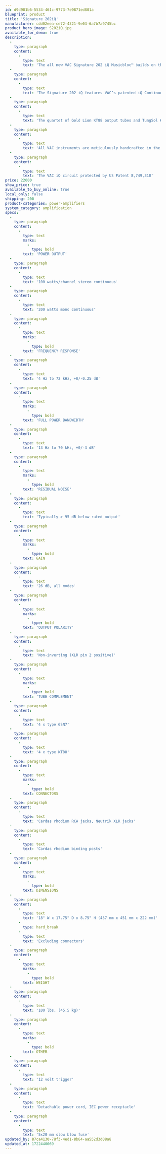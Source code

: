 ```yaml
---
id: d9d901b6-5534-461c-9773-7e9871ed801a
blueprint: product
title: 'Signature 202iQ'
manufacturer: cdd02eea-ce72-4321-9e03-6a7b7a9745bc
product_hero_image: S202iQ.jpg
available_for_demo: true
description:
  -
    type: paragraph
    content:
      -
        type: text
        text: 'The all new VAC Signature 202 iQ Musicbloc™ builds on the foundation of the Statement 452 and Master 300, incorporating the same circuits, technologies, techniques, and materials to create a quality of sound never before heard in this category.'
  -
    type: paragraph
    content:
      -
        type: text
        text: 'The Signature 202 iQ features VAC’s patented iQ Continuous Automatic Bias System and direct coupled Class A1 triode input and driver stages. The low feedback designs delivers 100 watts per channel in stereo mode and 200 watts in mono mode through its 14 pound 21 section bifilar output transformers. The inputs can be configured for fully balanced or single-ended operation.'
  -
    type: paragraph
    content:
      -
        type: text
        text: 'The quartet of Gold Lion KT88 output tubes and TungSol 6SN7GTB input and driver tubes are accessed with the integral hinged cover.'
  -
    type: paragraph
    content:
      -
        type: text
        text: 'All VAC instruments are meticulously handcrafted in the United States for heirloom quality. Ask your dealer for an audition today.'
  -
    type: paragraph
    content:
      -
        type: text
        text: 'The VAC iQ circuit protected by US Patent 8,749,310'
price: 22000
show_price: true
available_to_buy_online: true
local_only: false
shipping: 200
product-categories: power-amplifiers
system_category: amplification
specs:
  -
    type: paragraph
    content:
      -
        type: text
        marks:
          -
            type: bold
        text: 'POWER OUTPUT'
  -
    type: paragraph
    content:
      -
        type: text
        text: '100 watts/channel stereo continuous'
  -
    type: paragraph
    content:
      -
        type: text
        text: '200 watts mono continuous'
  -
    type: paragraph
    content:
      -
        type: text
        marks:
          -
            type: bold
        text: 'FREQUENCY RESPONSE'
  -
    type: paragraph
    content:
      -
        type: text
        text: '4 Hz to 72 kHz, +0/-0.25 dB'
  -
    type: paragraph
    content:
      -
        type: text
        marks:
          -
            type: bold
        text: 'FULL POWER BANDWIDTH'
  -
    type: paragraph
    content:
      -
        type: text
        text: '13 Hz to 70 kHz, +0/-3 dB'
  -
    type: paragraph
    content:
      -
        type: text
        marks:
          -
            type: bold
        text: 'RESIDUAL NOISE'
  -
    type: paragraph
    content:
      -
        type: text
        text: 'Typically > 95 dB below rated output'
  -
    type: paragraph
    content:
      -
        type: text
        marks:
          -
            type: bold
        text: GAIN
  -
    type: paragraph
    content:
      -
        type: text
        text: '26 dB, all modes'
  -
    type: paragraph
    content:
      -
        type: text
        marks:
          -
            type: bold
        text: 'OUTPUT POLARITY'
  -
    type: paragraph
    content:
      -
        type: text
        text: 'Non-inverting (XLR pin 2 positive)'
  -
    type: paragraph
    content:
      -
        type: text
        marks:
          -
            type: bold
        text: 'TUBE COMPLEMENT'
  -
    type: paragraph
    content:
      -
        type: text
        text: '4 x type 6SN7'
  -
    type: paragraph
    content:
      -
        type: text
        text: '4 x type KT88'
  -
    type: paragraph
    content:
      -
        type: text
        marks:
          -
            type: bold
        text: CONNECTORS
  -
    type: paragraph
    content:
      -
        type: text
        text: 'Cardas rhodium RCA jacks, Neutrik XLR jacks'
  -
    type: paragraph
    content:
      -
        type: text
        text: 'Cardas rhodium binding posts'
  -
    type: paragraph
    content:
      -
        type: text
        marks:
          -
            type: bold
        text: DIMENSIONS
  -
    type: paragraph
    content:
      -
        type: text
        text: '18" W x 17.75" D x 8.75" H (457 mm x 451 mm x 222 mm)'
      -
        type: hard_break
      -
        type: text
        text: 'Excluding connectors'
  -
    type: paragraph
    content:
      -
        type: text
        marks:
          -
            type: bold
        text: WEIGHT
  -
    type: paragraph
    content:
      -
        type: text
        text: '100 lbs. (45.5 kg)'
  -
    type: paragraph
    content:
      -
        type: text
        marks:
          -
            type: bold
        text: OTHER
  -
    type: paragraph
    content:
      -
        type: text
        text: '12 volt trigger'
  -
    type: paragraph
    content:
      -
        type: text
        text: 'Detachable power cord, IEC power receptacle'
  -
    type: paragraph
    content:
      -
        type: text
        text: '5x20 mm slow blow fuse'
updated_by: 87ca4130-78f3-4ed1-8b64-aa552d3d08a8
updated_at: 1722440069
---
```

